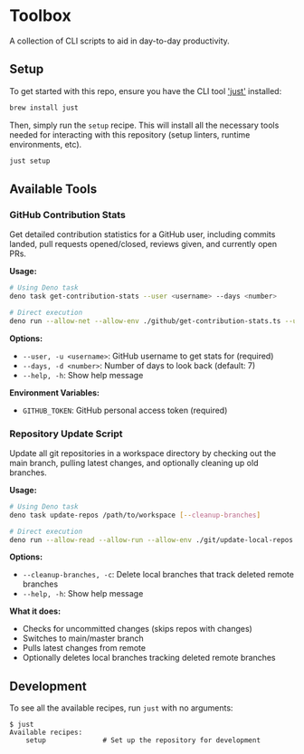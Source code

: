 # Toolbox

A collection of CLI scripts to aid in day-to-day productivity.

## Setup

To get started with this repo, ensure you have the CLI tool
['just'](https://github.com/casey/just) installed:

```bash
brew install just
```

Then, simply run the `setup` recipe. This will install all the necessary tools
needed for interacting with this repository (setup linters, runtime
environments, etc).

```bash
just setup
```

## Available Tools

### GitHub Contribution Stats

Get detailed contribution statistics for a GitHub user, including commits
landed, pull requests opened/closed, reviews given, and currently open PRs.

**Usage:**

```bash
# Using Deno task
deno task get-contribution-stats --user <username> --days <number>

# Direct execution
deno run --allow-net --allow-env ./github/get-contribution-stats.ts --user <username> --days <number>
```

**Options:**

- `--user, -u <username>`: GitHub username to get stats for (required)
- `--days, -d <number>`: Number of days to look back (default: 7)
- `--help, -h`: Show help message

**Environment Variables:**

- `GITHUB_TOKEN`: GitHub personal access token (required)

### Repository Update Script

Update all git repositories in a workspace directory by checking out the main
branch, pulling latest changes, and optionally cleaning up old branches.

**Usage:**

```bash
# Using Deno task
deno task update-repos /path/to/workspace [--cleanup-branches]

# Direct execution
deno run --allow-read --allow-run --allow-env ./git/update-local-repos.ts /path/to/workspace [--cleanup-branches]
```

**Options:**

- `--cleanup-branches, -c`: Delete local branches that track deleted remote
  branches
- `--help, -h`: Show help message

**What it does:**

- Checks for uncommitted changes (skips repos with changes)
- Switches to main/master branch
- Pulls latest changes from remote
- Optionally deletes local branches tracking deleted remote branches

## Development

To see all the available recipes, run `just` with no arguments:

```
$ just
Available recipes:
    setup              # Set up the repository for development
```
